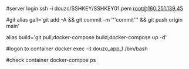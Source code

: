 #server login
ssh -i douzo/SSHKEY/SSHKEY01.pem root@160.251.139.45

#git
alias gall='git add -A && git commit -m '''commit''' && git push origin main'

alias build='git pull;docker-compose build;docker-compose up -d'

#logon to container
docker exec -it douzo_app_1 /bin/bash

#check container
docker-compoe ps